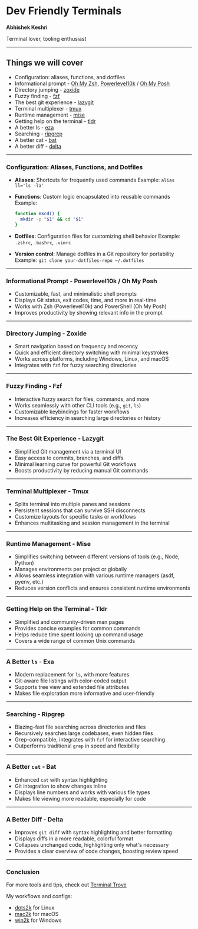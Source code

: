 # Dev Friendly Terminals

**Abhishek Keshri**

Terminal lover, tooling enthusiast

---

## Things we will cover

- Configuration: aliases, functions, and dotfiles
- Informational prompt - [Oh My Zsh](https://github.com/ohmyzsh/ohmyzsh), [Powerlevel10k](https://github.com/romkatv/powerlevel10k) / [Oh My Posh](https://github.com/JanDeDobbeleer/oh-my-posh)
- Directory jumping - [zoxide](https://github.com/ajeetdsouza/zoxide)
- Fuzzy finding - [fzf](https://github.com/junegunn/fzf)
- The best git experience - [lazygit](https://github.com/jesseduffield/lazygit)
- Terminal multiplexer - [tmux](https://github.com/tmux/tmux)
- Runtime management - [mise](https://github.com/misejs/mise)
- Getting help on the terminal - [tldr](https://github.com/tldr-pages/tldr)
- A better ls - [eza](https://github.com/eza-community/eza)
- Searching - [ripgrep](https://github.com/BurntSushi/ripgrep)
- A better cat - [bat](https://github.com/sharkdp/bat)
- A better diff - [delta](https://github.com/dandavison/delta)

---

### **Configuration: Aliases, Functions, and Dotfiles**

- **Aliases**: Shortcuts for frequently used commands
  Example: `alias ll='ls -la'`

- **Functions**: Custom logic encapsulated into reusable commands
  Example:

  ```bash
  function mkcd() {
    mkdir -p "$1" && cd "$1"
  }
  ```

- **Dotfiles**: Configuration files for customizing shell behavior
  Example: `.zshrc`, `.bashrc`, `.vimrc`

- **Version control**: Manage dotfiles in a Git repository for portability
  Example: `git clone your-dotfiles-repo ~/.dotfiles`

---

### **Informational Prompt - Powerlevel10k / Oh My Posh**

- Customizable, fast, and minimalistic shell prompts
- Displays Git status, exit codes, time, and more in real-time
- Works with Zsh (Powerlevel10k) and PowerShell (Oh My Posh)
- Improves productivity by showing relevant info in the prompt

---

### **Directory Jumping - Zoxide**

- Smart navigation based on frequency and recency
- Quick and efficient directory switching with minimal keystrokes
- Works across platforms, including Windows, Linux, and macOS
- Integrates with `fzf` for fuzzy searching directories

---

### **Fuzzy Finding - Fzf**

- Interactive fuzzy search for files, commands, and more
- Works seamlessly with other CLI tools (e.g., `git`, `ls`)
- Customizable keybindings for faster workflows
- Increases efficiency in searching large directories or history

---

### **The Best Git Experience - Lazygit**

- Simplified Git management via a terminal UI
- Easy access to commits, branches, and diffs
- Minimal learning curve for powerful Git workflows
- Boosts productivity by reducing manual Git commands

---

### **Terminal Multiplexer - Tmux**

- Splits terminal into multiple panes and sessions
- Persistent sessions that can survive SSH disconnects
- Customize layouts for specific tasks or workflows
- Enhances multitasking and session management in the terminal

---

### **Runtime Management - Mise**

- Simplifies switching between different versions of tools (e.g., Node, Python)
- Manages environments per project or globally
- Allows seamless integration with various runtime managers (asdf, pyenv, etc.)
- Reduces version conflicts and ensures consistent runtime environments

---

### **Getting Help on the Terminal - Tldr**

- Simplified and community-driven man pages
- Provides concise examples for common commands
- Helps reduce time spent looking up command usage
- Covers a wide range of common Unix commands

---

### **A Better `ls` - Exa**

- Modern replacement for `ls`, with more features
- Git-aware file listings with color-coded output
- Supports tree view and extended file attributes
- Makes file exploration more informative and user-friendly

---

### **Searching - Ripgrep**

- Blazing-fast file searching across directories and files
- Recursively searches large codebases, even hidden files
- Grep-compatible, integrates with `fzf` for interactive searching
- Outperforms traditional `grep` in speed and flexibility

---

### **A Better `cat` - Bat**

- Enhanced `cat` with syntax highlighting
- Git integration to show changes inline
- Displays line numbers and works with various file types
- Makes file viewing more readable, especially for code

---

### **A Better Diff - Delta**

- Improves `git diff` with syntax highlighting and better formatting
- Displays diffs in a more readable, colorful format
- Collapses unchanged code, highlighting only what's necessary
- Provides a clear overview of code changes, boosting review speed

---

### **Conclusion**

For more tools and tips, check out [Terminal Trove](https://terminaltrove.com/)

My workflows and configs:

- [dots2k](https://github.com/2kabhishek/dots2k) for Linux
- [mac2k](https://github.com/2kabhishek/mac2k) for macOS
- [win2k](https://github.com/2kabhishek/win2k) for Windows

